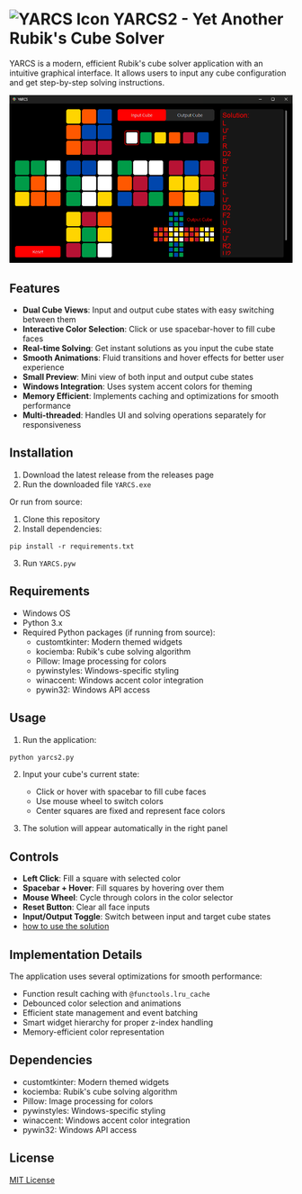 # ![YARCS Icon](icon.ico) YARCS2 - Yet Another Rubik's Cube Solver

YARCS is a modern, efficient Rubik's cube solver application with an intuitive graphical interface. It allows users to input any cube configuration and get step-by-step solving instructions.

![preview](preview.png)

## Features

- **Dual Cube Views**: Input and output cube states with easy switching between them
- **Interactive Color Selection**: Click or use spacebar-hover to fill cube faces
- **Real-time Solving**: Get instant solutions as you input the cube state
- **Smooth Animations**: Fluid transitions and hover effects for better user experience
- **Small Preview**: Mini view of both input and output cube states
- **Windows Integration**: Uses system accent colors for theming
- **Memory Efficient**: Implements caching and optimizations for smooth performance
- **Multi-threaded**: Handles UI and solving operations separately for responsiveness

## Installation

1. Download the latest release from the releases page
3. Run the downloaded file `YARCS.exe`

Or run from source:

1. Clone this repository
2. Install dependencies:
```
pip install -r requirements.txt
```
3. Run `YARCS.pyw`

## Requirements

- Windows OS
- Python 3.x
- Required Python packages (if running from source):
  - customtkinter: Modern themed widgets
  - kociemba: Rubik's cube solving algorithm
  - Pillow: Image processing for colors
  - pywinstyles: Windows-specific styling
  - winaccent: Windows accent color integration
  - pywin32: Windows API access

## Usage

1. Run the application:
```bash
python yarcs2.py
```

2. Input your cube's current state:
   - Click or hover with spacebar to fill cube faces
   - Use mouse wheel to switch colors
   - Center squares are fixed and represent face colors

3. The solution will appear automatically in the right panel

## Controls

- **Left Click**: Fill a square with selected color
- **Spacebar + Hover**: Fill squares by hovering over them
- **Mouse Wheel**: Cycle through colors in the color selector
- **Reset Button**: Clear all face inputs
- **Input/Output Toggle**: Switch between input and target cube states
- [how to use the solution](https://jperm.net/3x3/moves)

## Implementation Details

The application uses several optimizations for smooth performance:

- Function result caching with `@functools.lru_cache`
- Debounced color selection and animations
- Efficient state management and event batching
- Smart widget hierarchy for proper z-index handling
- Memory-efficient color representation

## Dependencies

- customtkinter: Modern themed widgets
- kociemba: Rubik's cube solving algorithm
- Pillow: Image processing for colors
- pywinstyles: Windows-specific styling
- winaccent: Windows accent color integration
- pywin32: Windows API access

## License

[MIT License](LICENSE)
